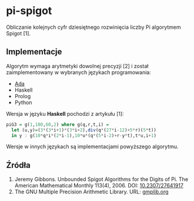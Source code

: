 # pi-spigot
Obliczanie kolejnych cyfr dziesiętnego rozwinięcia liczby Pi algorytmem Spigot [1].

## Implementacje
Algorytm wymaga arytmetyki dowolnej precyzji [2] i został zaimplementowany w wybranych językach programowania:

* [Ada](ada)
* Haskell
* Prolog
* Python

Wersja w języku **Haskell** pochodzi z artykułu [1]:
```haskell
piG3 = g(1,180,60,2) where g(q,r,t,i) =
  let (u,y)=(3*(3*i+1)*(3*i+2),div(q*(27*i-12)+5*r)(5*t))
  in y : g(10*q*i*(2*i-1),10*u*(q*(5*i-2)+r-y*t),t*u,i+1)
```

Wersje w innych językach są implementacjami powyższego algorytmu.

## Źródła
1. Jeremy Gibbons. Unbounded Spigot Algorithms for the Digits of Pi. The American Mathematical Monthly 113(4), 2006. DOI: [10.2307/27641917](http://dx.doi.org/10.2307/27641917) 
2. The GNU Multiple Precision Arithmetic Library. URL: [gmplib.org](https://gmplib.org/) 
